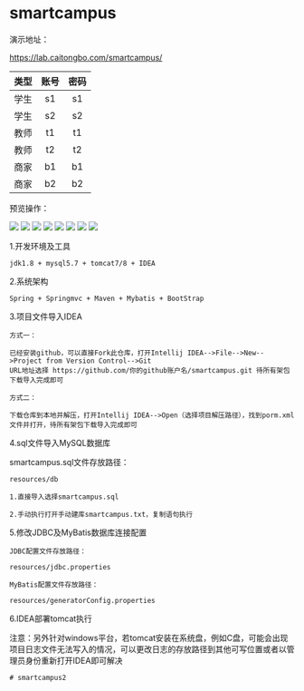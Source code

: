 # smartcampus

演示地址：

   https://lab.caitongbo.com/smartcampus/
    
   | 类型 | 账号 | 密码 |
   |  :-: |  :-: |  :-: | 
   | 学生| s1 | s1 |
   | 学生| s2 | s2 |
   | 教师| t1 | t1 | 
   | 教师| t2 | t2 | 
   | 商家| b1 | b1 |
   | 商家| b2 | b2 |

预览操作：

![](https://github.com/caitongbo/smartcampus2/blob/master/src/main/webapp/images/login.png)
![](https://github.com/caitongbo/smartcampus2/blob/master/src/main/webapp/images/s1.png)
![](https://github.com/caitongbo/smartcampus2/blob/master/src/main/webapp/images/s2.png)
![](https://github.com/caitongbo/smartcampus2/blob/master/src/main/webapp/images/t1.png)
![](https://github.com/caitongbo/smartcampus2/blob/master/src/main/webapp/images/t2.png)
![](https://github.com/caitongbo/smartcampus2/blob/master/src/main/webapp/images/b1.png)
![](https://github.com/caitongbo/smartcampus2/blob/master/src/main/webapp/images/b2.png)
![](https://github.com/caitongbo/smartcampus2/blob/master/src/main/webapp/images/b3.png)

1.开发环境及工具

    jdk1.8 + mysql5.7 + tomcat7/8 + IDEA
    
2.系统架构

    Spring + Springmvc + Maven + Mybatis + BootStrap   
    
3.项目文件导入IDEA 
    
    方式一：
     
    已经安装github，可以直接Fork此仓库，打开Intellij IDEA-->File-->New-->Project from Version Control-->Git
    URL地址选择 https://github.com/你的github账户名/smartcampus.git 待所有架包下载导入完成即可
        
    方式二：
        
    下载仓库到本地并解压，打开Intellij IDEA-->Open（选择项目解压路径），找到porm.xml文件并打开，待所有架包下载导入完成即可     

4.sql文件导入MySQL数据库
  
   smartcampus.sql文件存放路径：
    
    resources/db 
  
    1.直接导入选择smartcampus.sql
     
    2.手动执行打开手动建库smartcampus.txt，复制语句执行     

5.修改JDBC及MyBatis数据库连接配置

    JDBC配置文件存放路径：
    
    resources/jdbc.properties
   
    MyBatis配置文件存放路径：
        
    resources/generatorConfig.properties

6.IDEA部署tomcat执行

   注意：另外针对windows平台，若tomcat安装在系统盘，例如C盘，可能会出现项目日志文件无法写入的情况，可以更改日志的存放路径到其他可写位置或者以管理员身份重新打开IDEA即可解决

    
    # smartcampus2
